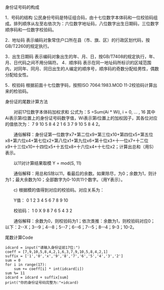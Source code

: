 身份证号码的构成

1．号码的结构 公民身份号码是特征组合码，由十七位数字本体码和一位校验码组成。排列顺序从左至右依次为：六位数字地址码，八位数字出生日期码，三位数字顺序码和一位数字校验码。  

2．地址码 表示编码对象常住户口所在县（市、旗、区）的行政区划代码，按GB/T2260的规定执行。  

3．出生日期码 表示编码对象出生的年、月、日，按GB/T7408的规定执行，年、月、日代码之间不用分隔符。  4．顺序码 表示在同一地址码所标识的区域范围内，对同年、同月、同日出生的人编定的顺序号，顺序码的奇数分配给男性，偶数分配给女性。  

5．校验码 根据前面十七位数字码，按照ISO 7064:1983.MOD 11-2校验码计算出来的检验码。 

身份证的尾数计算方法

　　对前17位数字本体码加权求和      公式为：S =Sum(Ai * Wi), i = 0, ... , 16     其中Ai表示第i位置上的身份证号码数字值，Wi表示第i位置上的加权因子，其各位对应的值依次为： 7 9 10 5 8 4 2 1 6 3 7 9 10 5 8 4 2。

　　通俗解释：身份证第一位数字x7+第二位x9+第三位x10+第四位x5+第五位x8+第六位x4+第七位x2+第八位x1+第九位x6+第十位x3+十一位x7+十二位x9+十三位x10+十四位x5+十五位x8+十六位x4+十七位x2；计算出总和（用S）表示。

　　以11对计算结果取模    Y = mod(S, 11)

　　通俗解释：用总和S除以11，看最后的余数。如果除尽，为0；余数为1，则计为1；最大余数为10；全部数字为0-10共11个数字。（用Y表示）。

　　c) 根据模的值得到对应的校验码。对应关系为：

　　Y值：   0   1   2  3   4   5  6   7   8  9   10

　　校验码： 1   0  X   9   8  7   6   5  4   3   2

　　通俗解释：余数为0，则校验码为1；依次类推：余数为1，则校验码对应0；以下：2--X；3--9；4--8；5--7；6--6；7--5；8--4；9-3；10-2。

尾数计算Code

    idcard = input("请输入身份证前17位:")
    coeff = [7,9,10,5,8,4,2,1,6,3,7,9,10,5,8,4,2,1]
    suffix = ['1','0','x','9','8','7','6','5','4','3','2']
    sum = 0
    for i in range(17):
        sum += coeff[i] * int(idcard[i])
    sum %= 11
    idcard = idcard + suffix[sum]
    print("你的身份证号码完整为:"+idcard)



